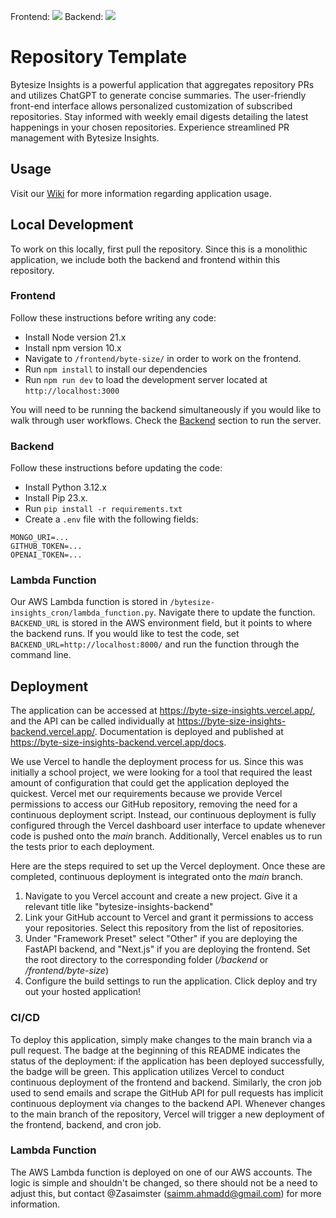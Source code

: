 Frontend: <img src="https://therealsujitk-vercel-badge.vercel.app/?app=byte-size-insights" />
Backend: <img src="https://therealsujitk-vercel-badge.vercel.app/?app=byte-size-insights-backend" />

# Repository Template

Bytesize Insights is a powerful application that aggregates repository PRs and utilizes ChatGPT to generate concise summaries. The user-friendly front-end interface allows personalized customization of subscribed repositories. Stay informed with weekly email digests detailing the latest happenings in your chosen repositories. Experience streamlined PR management with Bytesize Insights.

## Usage

Visit our [Wiki](https://github.com/Zasaimster/ByteSize-Insights/wiki) for more information regarding application usage.

## Local Development

To work on this locally, first pull the repository. Since this is a monolithic application, we include both the backend and frontend within this repository.

### Frontend

Follow these instructions before writing any code:

- Install Node version 21.x
- Install npm version 10.x
- Navigate to `/frontend/byte-size/` in order to work on the frontend.
- Run `npm install` to install our dependencies
- Run `npm run dev` to load the development server located at `http://localhost:3000`

You will need to be running the backend simultaneously if you would like to walk through user workflows. Check the [Backend](https://github.com/Zasaimster/ByteSize-Insights?tab=readme-ov-file#backend) section to run the server.

### Backend

Follow these instructions before updating the code:

- Install Python 3.12.x
- Install Pip 23.x.
- Run `pip install -r requirements.txt`
- Create a `.env` file with the following fields:

```
MONGO_URI=...
GITHUB_TOKEN=...
OPENAI_TOKEN=...
```

### Lambda Function

Our AWS Lambda function is stored in `/bytesize-insights_cron/lambda_function.py`. Navigate there to update the function. `BACKEND_URL` is stored in the AWS environment field, but it points to where the backend runs. If you would like to test the code, set `BACKEND_URL=http://localhost:8000/` and run the function through the command line.

## Deployment

The application can be accessed at https://byte-size-insights.vercel.app/, and the API can be called individually at https://byte-size-insights-backend.vercel.app/. Documentation is deployed and published at https://byte-size-insights-backend.vercel.app/docs.

We use Vercel to handle the deployment process for us. Since this was initially a school project, we were looking for a tool that required the least amount of configuration that could get the application deployed the quickest. Vercel met our requirements because we provide Vercel permissions to access our GitHub repository, removing the need for a continuous deployment script. Instead, our continuous deployment is fully configured through the Vercel dashboard user interface to update whenever code is pushed onto the *main* branch. Additionally, Vercel enables us to run the tests prior to each deployment.

Here are the steps required to set up the Vercel deployment. Once these are completed, continuous deployment is integrated onto the *main* branch.

 1. Navigate to you Vercel account and create a new project. Give it a relevant title like "bytesize-insights-backend"
 2. Link your GitHub account to Vercel and grant it permissions to access your repositories. Select this repository from the list of repositories.
 3. Under "Framework Preset" select "Other" if you are deploying the FastAPI backend, and "Next.js" if you are deploying the frontend. Set the root directory to the corresponding folder (*/backend* or */frontend/byte-size*)
 4. Configure the build settings to run the application. Click deploy and try out your hosted application!

### CI/CD

To deploy this application, simply make changes to the main branch via a pull request. The badge at the beginning of this README indicates the status of the deployment: if the application has been deployed successfully, the badge will be green. This application utilizes Vercel to conduct continuous deployment of the frontend and backend. Similarly, the cron job used to send emails and scrape the GitHub API for pull requests has implicit continuous deployment via changes to the backend API. Whenever changes to the main branch of the repository, Vercel will trigger a new deployment of the frontend, backend, and cron job.

### Lambda Function

The AWS Lambda function is deployed on one of our AWS accounts. The logic is simple and shouldn't be changed, so there should not be a need to adjust this, but contact @Zasaimster (saimm.ahmadd@gmail.com) for more information.
